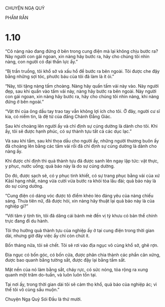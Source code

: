 CHUYỆN NGẠ QUỶ

PHẨM RẮN

# 1.10

“Cô nàng nào đang đứng ở bên trong cung điện mà lại không chịu bước ra? Này người con gái ngoan, xin nàng hãy bước ra, hãy cho chúng tôi nhìn nàng, con người có đại thần lực ấy.”

“Bị trần truồng, tôi khổ sở và xấu hổ để bước ra bên ngoài. Tôi được che đậy bằng những sợi tóc, phước báu của tôi đã làm là ít ỏi.”

“Này, tôi tặng nàng tấm choàng. Nàng hãy quấn tấm vải này vào. Này người đẹp, sau khi quấn vào tấm vải này, nàng hãy bước ra bên ngoài. Này người con gái ngoan, xin nàng hãy bước ra, hãy cho chúng tôi nhìn nàng, khi nàng đứng ở bên ngoài.”

“Vật thí của ông dầu tay trao tay vẫn không lợi ích cho tôi. Ở đây, người cư sĩ kia, có niềm tin, là đệ tử của đấng Chánh Đẳng Giác.

Sau khi choàng lên người ấy và chỉ định sự cúng dường là dành cho tôi. Khi ấy, tôi sẽ được hạnh phúc, có sự thành tựu tất cả các dục lạc.”

Và sau khi tắm, sau khi thoa dầu cho người ấy, những người thương buôn ấy đã choàng lên bằng các tấm vải rồi đã chỉ định sự cúng dường là dành cho nàng ấy.

Khi được chỉ định thì quả thành tựu đã được sanh lên ngay lập tức: vật thực, y phục, nước uống; quả báo này là do sự cúng dường.

Do đó, được sạch sẽ, có y phục tinh khiết, có sự trang phục bằng vải của xứ Kāsī hạng nhất, nàng vừa cười vừa bước ra khỏi tòa lâu đài; quả báo này là do sự cúng dường.

“Cung điện có dáng vóc được tô điểm khéo léo đáng yêu của nàng chiếu sáng. Thưa tiên nữ, đã được hỏi, xin nàng hãy thuật lại quả báo này là của nghiệp gì?”

“Với tâm ý tịnh tín, tôi đã dâng cái bánh mè đến vị tỳ khưu có bản thể chính trực đang đi du hành.

Tôi thọ hưởng quả thành tựu của nghiệp ấy ở tại cung điện trong thời gian dài, nhưng giờ đây việc ấy chỉ còn chút ít.

Bốn tháng nữa, tôi sẽ chết. Tôi sẽ rơi vào địa ngục vô cùng khổ sở, ghê rợn.

Địa ngục có bốn góc, có bốn cửa, được phân chia thành các phần cân xứng, được bao quanh bằng tường sắt, được đậy lại bằng tấm sắt.

Mặt nền của nó làm bằng sắt, cháy rực, có sức nóng, tỏa rộng ra xung quanh một trăm do-tuần, và luôn luôn tồn tại.

Tại nơi ấy, trong thời gian dài tôi sẽ cảm thọ khổ, quả báo của nghiệp ác; vì thế tôi vô cùng sầu muộn.”

Chuyện Ngạ Quỷ Sói Đầu là thứ mười.
